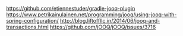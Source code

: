 
https://github.com/etiennestuder/gradle-jooq-plugin
https://www.petrikainulainen.net/programming/jooq/using-jooq-with-spring-configuration/
http://blog.liftoffllc.in/2014/06/jooq-and-transactions.html
https://github.com/jOOQ/jOOQ/issues/3716